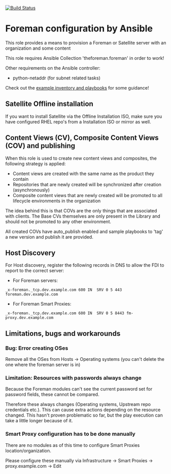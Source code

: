 [![Build Status](https://drone.element-networks.nl/api/badges/Ansible/role-foreman/status.svg)](https://drone.element-networks.nl/Ansible/role-foreman)
# Foreman configuration by Ansible
This role provides a means to provision a Foreman or Satellite server with an organization and some content

This role requires Ansible Collection 'theforeman.foreman' in order to work!

Other requirements on the Ansible controller:

* python-netaddr (for subnet related tasks)

Check out the [example inventory and playbooks](../playbooks) for some guidance!

## Satellite Offline installation
If you want to install Satellite via the Offline Installation ISO, make sure you have configured RHEL repo's from a Installation ISO or mirror as well.

## Content Views (CV), Composite Content Views (COV) and publishing
When this role is used to create new content views and composites, the following strategy is applied:

* Content views are created with the same name as the product they contain
* Repositories that are newly created will be synchronized after creation (asynchronously)
* Composite content views that are newly created will be promoted to all lifecycle environments in the organization

The idea behind this is that COVs are the only things that are associated with clients. The Base CVs themselves are only present in the Library and should not be promoted to any other environment.

All created COVs have auto_publish enabled and sample playbooks to 'tag' a new version and publish it are provided.

## Host Discovery
For Host discovery, register the following records in DNS to allow the FDI to report to the correct server:

* For Foreman servers:
```
_x-foreman._tcp.dev.example.com 600 IN  SRV 0 5 443 foreman.dev.example.com
```

* For Foreman Smart Proxies:
```
_x-foreman._tcp.dev.example.com 600 IN  SRV 0 5 8443 fm-proxy.dev.example.com
```

## Limitations, bugs and workarounds
### Bug: Error creating OSes
Remove all the OSes from Hosts -> Operating systems (you can't delete the one where the foreman server is in)

### Limitation: Resources with passwords always change
Because the Foreman modules can't see the current password set for password fields, these cannot be compared.

Therefore these always changes (Operating systems, Upstream repo credentials etc.). This can cause extra actions
depending on the resource changed. This hasn't proven problematic so far, but the play execution can take a
little longer because of it.

### Smart Proxy configuration has to be done manually
There are no modules as of this time to configure Smart Proxies location/organization.

Please configure these manually via Infrastructure -> Smart Proxies -> proxy.example.com -> Edit
